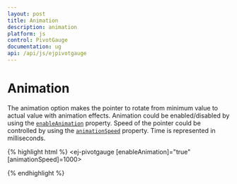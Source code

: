 ```yaml
---
layout: post
title: Animation
description: animation
platform: js
control: PivotGauge
documentation: ug
api: /api/js/ejpivotgauge
---
```


# Animation

The animation option makes the pointer to rotate from minimum value to actual value with animation effects.  Animation could be enabled/disabled by using the [`enableAnimation`](/api/angular/ejcirculargauge#members:enableanimation) property.  Speed of the pointer could be controlled by using the [`animationSpeed`](/api/angular/ejcirculargauge#members:animationspeed) property. Time is represented in milliseconds.

{% highlight html %}
<ej-pivotgauge [enableAnimation]="true" [animationSpeed]=1000>
</ej-pivotgauge>

{% endhighlight %}
